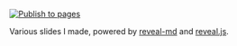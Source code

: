 [![Publish to pages](https://github.com/dvirtz/slides/workflows/Publish%20to%20pages/badge.svg)](https://github.com/dvirtz/slides/actions?query=workflow%3A%22Publish+to+pages%22)

Various slides I made, powered by [reveal-md](https://github.com/webpro/reveal-md) and [reveal.js](https://revealjs.com/).
